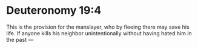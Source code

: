 # Deuteronomy 19:4

This is the provision for the manslayer, who by fleeing there may save his life. If anyone kills his neighbor unintentionally without having hated him in the past —
